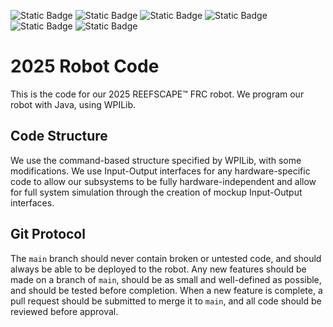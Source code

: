 ![Static Badge](https://img.shields.io/badge/FRC-Team_9644-cb007b?style=flat-square&logo=first)
![Static Badge](https://img.shields.io/badge/WPI-Lib-%234d4848?style=flat-square&labelColor=8c150d)
![Static Badge](https://img.shields.io/badge/Photon-Vision-ffffff?style=flat-square&labelColor=006492)
![Static Badge](https://img.shields.io/badge/Path-Planner-ffffff?style=flat-square&labelColor=%232c3aad)
![Static Badge](https://img.shields.io/badge/Advantage-Scope-dee3ff?style=flat-square&labelColor=0027e6)
![Static Badge](https://img.shields.io/badge/Advantage-Kit-fff3d9?style=flat-square&labelColor=fec007)


# 2025 Robot Code
This is the code for our 2025 REEFSCAPE&trade; FRC robot.
We program our robot with Java, using WPILib.

## Code Structure
We use the command-based structure specified by WPILib, with some modifications.  We use Input-Output interfaces for any hardware-specific code to allow our subsystems to be fully hardware-independent and allow for full system simulation through the creation of mockup Input-Output interfaces.

## Git Protocol
The `main` branch should never contain broken or untested code, and should always be able to be deployed to the robot.
Any new features should be made on a branch of `main`, should be as small and well-defined as possible, and should be tested before completion.
When a new feature is complete, a pull request should be submitted to merge it to `main`, and all code should be reviewed before approval.
